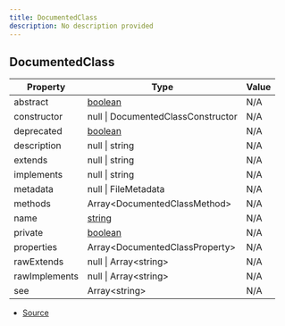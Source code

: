 ```yaml
---
title: DocumentedClass
description: No description provided
---
```


## DocumentedClass

| Property | Type | Value |
| ----------- | ----------- | ----------- |
| abstract | [boolean](https://developer.mozilla.org/en-US/docs/Web/JavaScript/Reference/Global_Objects/Boolean) | N/A |
| constructor | null \| DocumentedClassConstructor | N/A |
| deprecated | [boolean](https://developer.mozilla.org/en-US/docs/Web/JavaScript/Reference/Global_Objects/Boolean) | N/A |
| description | null \| string | N/A |
| extends | null \| string | N/A |
| implements | null \| string | N/A |
| metadata | null \| FileMetadata | N/A |
| methods | Array\<DocumentedClassMethod> | N/A |
| name | [string](https://developer.mozilla.org/en-US/docs/Web/JavaScript/Reference/Global_Objects/String) | N/A |
| private | [boolean](https://developer.mozilla.org/en-US/docs/Web/JavaScript/Reference/Global_Objects/Boolean) | N/A |
| properties | Array\<DocumentedClassProperty> | N/A |
| rawExtends | null \| Array\<string> | N/A |
| rawImplements | null \| Array\<string> | N/A |
| see | Array\<string> | N/A |


- [Source](https://github.com/neplextech/micro-docgen/blob/515b36b40a80a8da0e52785839d6336deb90e3f3/src/serializers/ClassSerializer.ts#L5)